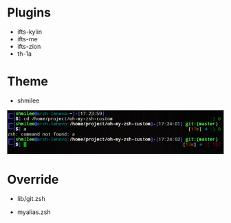 Plugins
========

* ifts-kylin
* ifts-me
* ifts-zion
* th-1a

Theme
========

* shmilee

![snapshot](theme-snapshot.jpg)

Override
========

* lib/git.zsh

* myalias.zsh
